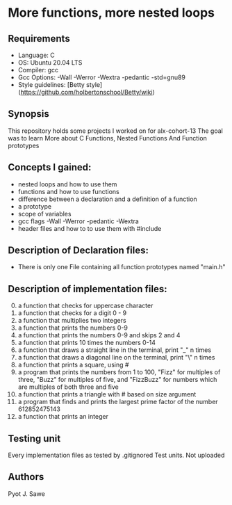 # More functions, more nested loops

## Requirements
* Language: C
* OS: Ubuntu 20.04 LTS
* Compiler: gcc
* Gcc Options: -Wall -Werror -Wextra -pedantic -std=gnu89
* Style guidelines: [Betty style] (https://github.com/holbertonschool/Betty/wiki)
## Synopsis
This repository holds some projects I worked on for alx-cohort-13  The goal was to learn More about C Functions, Nested Functions And Function prototypes

## Concepts I gained:
* nested loops and how to use them
* functions and how to use functions
* difference between a declaration and a definition of a function
* a prototype
* scope of variables
* gcc flags -Wall -Werror -pedantic -Wextra
* header files and how to to use them with #include

## Description of Declaration files:
* There is only one File containing all function prototypes named "main.h" 

## Description of implementation files:
0. a function that checks for uppercase character
1. a function that checks for a digit 0 - 9
2. a function that multiplies two integers
3. a function that prints the numbers 0-9
4. a function that prints the numbers 0-9 and skips 2 and 4
5. a function that prints 10 times the numbers 0-14
6. a function that draws a straight line in the terminal, print "_" n times
7. a function that draws a diagonal line on the terminal, print "\\" n times
8. a function that prints a square, using #
9. a program that prints the numbers from 1 to 100, "Fizz" for multiples of three, "Buzz" for multiples of five, and "FizzBuzz" for numbers which are multiples of both three and five
10. a function that prints a triangle with # based on size argument
11. a program that finds and prints the largest prime factor of the number 612852475143
12. a function that prints an integer

## Testing unit
Every implementation files as tested by .gitignored Test units. Not uploaded

## Authors
Pyot J. Sawe

